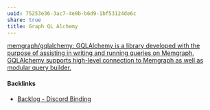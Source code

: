 ```yaml
---
uuid: 75253e36-3ac7-4e0b-b6d9-1bf53124de6c
share: true
title: Graph QL Alchemy
---
```

[memgraph/gqlalchemy: GQLAlchemy is a library developed with the purpose of assisting in writing and running queries on Memgraph. GQLAlchemy supports high-level connection to Memgraph as well as modular query builder.](https://github.com/memgraph/gqlalchemy)

#### Backlinks

* [Backlog - Discord Binding](/dc6a1ac7-60f0-452d-9536-9fed6d92bc51)